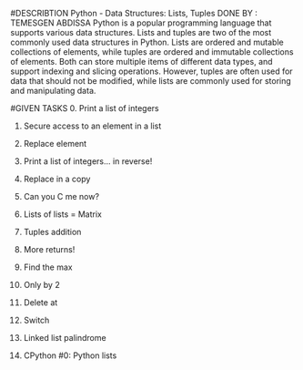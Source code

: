 #DESCRIBTION Python - Data Structures: Lists, Tuples   DONE BY : TEMESGEN ABDISSA
Python is a popular programming language that supports various data structures. Lists and tuples are two of the most commonly used data structures in Python. Lists are ordered and mutable collections of elements, while tuples are ordered and immutable collections of elements. Both can store multiple items of different data types, and support indexing and slicing operations. However, tuples are often used for data that should not be modified, while lists are commonly used for storing and manipulating data.


#GIVEN TASKS 
0. Print a list of integers

1. Secure access to an element in a list

2. Replace element

3. Print a list of integers... in reverse!

4. Replace in a copy

5. Can you C me now?

6. Lists of lists = Matrix

7. Tuples addition

8. More returns!

9. Find the max

10. Only by 2

11. Delete at

12. Switch

13. Linked list palindrome

14. CPython #0: Python lists
